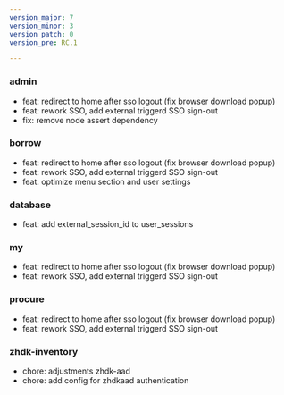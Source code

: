 ```yaml
---
version_major: 7
version_minor: 3
version_patch: 0
version_pre: RC.1

---
```


### admin

- feat: redirect to home after sso logout (fix browser download popup)
- feat: rework SSO, add external triggerd SSO sign-out
- fix: remove node assert dependency

### borrow

- feat: redirect to home after sso logout (fix browser download popup)
- feat: rework SSO, add external triggerd SSO sign-out
- feat: optimize menu section and user settings

### database

- feat: add external_session_id to user_sessions

### my

- feat: redirect to home after sso logout (fix browser download popup)
- feat: rework SSO, add external triggerd SSO sign-out

### procure

- feat: redirect to home after sso logout (fix browser download popup)
- feat: rework SSO, add external triggerd SSO sign-out

### zhdk-inventory

- chore: adjustments zhdk-aad
- chore: add config for zhdkaad authentication
